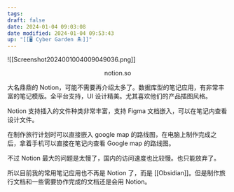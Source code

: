 ```yaml
---
tags: 
draft: false
date: 2024-01-04 09:03:08
date modified: 2024-01-04 09:53:43
up: "[[🖥️ Cyber Garden 🏝️]]"
---
```


![[Screenshot2024001004009049036.png]]
<center>notion.so</center>

大名鼎鼎的 Notion，可能不需要再介绍太多了。数据库型的笔记应用，有非常丰富的笔记模版。全平台支持，UI 设计精美。尤其喜欢他们的产品插图风格。

Notion 支持插入的文件种类非常丰富，支持 Figma 文档嵌入，可以在笔记内查看设计文件。

在制作旅行计划时可以直接嵌入 google map 的路线图，在电脑上制作完成之后，拿着手机可以直接在笔记内查看 Google map 的路线图。

不过 Notion 最大的问题是太慢了，国内的访问速度也比较慢。也只能放弃了。

所以目前我的常用笔记应用也不再是 Notion 了，而是 [[Obsidian]]。但是制作旅行文档和一些需要协作完成的文档还是会用 Notion。